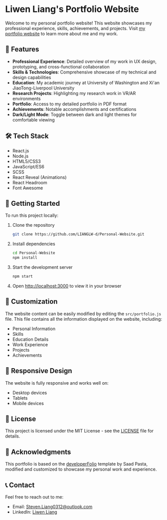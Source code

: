 # Liwen Liang's Portfolio Website

Welcome to my personal portfolio website! This website showcases my professional experience, skills, achievements, and projects. Visit [my portfolio website](https://lianglw-d.github.io/Personal-Website/) to learn more about me and my work.

## 🌟 Features

- **Professional Experience**: Detailed overview of my work in UX design, prototyping, and cross-functional collaboration
- **Skills & Technologies**: Comprehensive showcase of my technical and design capabilities
- **Education**: My academic journey at University of Washington and Xi'an JiaoTong-Liverpool University
- **Research Projects**: Highlighting my research work in VR/AR environments
- **Portfolio**: Access to my detailed portfolio in PDF format
- **Achievements**: Notable accomplishments and certifications
- **Dark/Light Mode**: Toggle between dark and light themes for comfortable viewing

## 🛠️ Tech Stack

- React.js
- Node.js
- HTML5/CSS3
- JavaScript/ES6
- SCSS
- React Reveal (Animations)
- React Headroom
- Font Awesome

## 🚀 Getting Started

To run this project locally:

1. Clone the repository
   ```bash
   git clone https://github.com/LIANGLW-d/Personal-Website.git
   ```

2. Install dependencies
   ```bash
   cd Personal-Website
   npm install
   ```

3. Start the development server
   ```bash
   npm start
   ```

4. Open [http://localhost:3000](http://localhost:3000) to view it in your browser

## 🎨 Customization

The website content can be easily modified by editing the `src/portfolio.js` file. This file contains all the information displayed on the website, including:

- Personal Information
- Skills
- Education Details
- Work Experience
- Projects
- Achievements

## 📱 Responsive Design

The website is fully responsive and works well on:
- Desktop devices
- Tablets
- Mobile devices

## 📄 License

This project is licensed under the MIT License - see the [LICENSE](LICENSE) file for details.

## 🙏 Acknowledgments

This portfolio is based on the [developerFolio](https://github.com/saadpasta/developerFolio) template by Saad Pasta, modified and customized to showcase my personal work and experience.

## 📞 Contact

Feel free to reach out to me:
- Email: Steven.Liang0312@outlook.com
- LinkedIn: [Liwen Liang](https://www.linkedin.com/in/liwen-liang-134b41358/)
